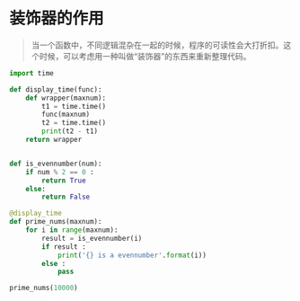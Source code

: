 # 装饰器的作用

> 当一个函数中，不同逻辑混杂在一起的时候，程序的可读性会大打折扣。这个时候，可以考虑用一种叫做“装饰器”的东西来重新整理代码。

```python
import time

def display_time(func):
    def wrapper(maxnum):
        t1 = time.time()
        func(maxnum)
        t2 = time.time()
        print(t2 - t1)
    return wrapper


def is_evennumber(num):
    if num % 2 == 0 :
        return True
    else:
        return False

@display_time
def prime_nums(maxnum):
    for i in range(maxnum):
        result = is_evennumber(i)
        if result :
            print('{} is a evennumber'.format(i))
        else :
            pass    

prime_nums(10000)
```









